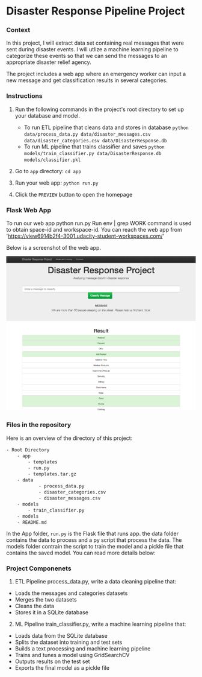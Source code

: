 # Disaster Response Pipeline Project


### Context
In this project, I will extract data set containing real messages that were sent during disaster events. I will utlize a machine learning pipeline to categorize these events so that we can send the messages to an appropriate disaster relief agency.

The project includes a web app where an emergency worker can input a new message and get classification results in several categories. 


### Instructions
1. Run the following commands in the project's root directory to set up your database and model.

    - To run ETL pipeline that cleans data and stores in database
        `python data/process_data.py data/disaster_messages.csv data/disaster_categories.csv data/DisasterResponse.db`
    - To run ML pipeline that trains classifier and saves
        `python models/train_classifier.py data/DisasterResponse.db models/classifier.pkl`

2. Go to `app` directory: `cd app`

3. Run your web app: `python run.py`

4. Click the `PREVIEW` button to open the homepage

### Flask Web App
To run our web app python run.py Run env | grep WORK command is used to obtain space-id and workspace-id. You can reach the web app from 'https://view6914b2f4-3001.udacity-student-workspaces.com/'

Below is a screenshot of the web app.

![](/screenshot.png)


### Files in the repository

Here is an overview of the directory of this project:

```
- Root Directory
    - app
        - templates
        - run.py
        - templates.tar.gz
    - data
            - process_data.py
            - disaster_categories.csv
            - disaster_messages.csv
    - models
        - train_classifier.py
    - models
    - README.md
```

In the App folder, `run.py` is the Flask file that runs app.
the data folder contains the data to process and a py script that process the data.
The models folder contrain the script to train the model and a pickle file that contains the saved model. You can read more details below:


### Project Componenets

1. ETL Pipeline
process_data.py, write a data cleaning pipeline that:

- Loads the messages and categories datasets
- Merges the two datasets
- Cleans the data
- Stores it in a SQLite database

2. ML Pipeline
train_classifier.py, write a machine learning pipeline that:

- Loads data from the SQLite database
- Splits the dataset into training and test sets
- Builds a text processing and machine learning pipeline
- Trains and tunes a model using GridSearchCV
- Outputs results on the test set
- Exports the final model as a pickle file
